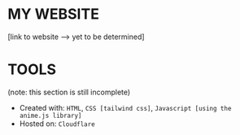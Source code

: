 # MY WEBSITE
 [link to website --> yet to be determined]

# TOOLS
(note: this section is still incomplete)

 - Created with: `HTML`, `CSS [tailwind css]`, `Javascript [using the anime.js library]`
 - Hosted on: `Cloudflare`